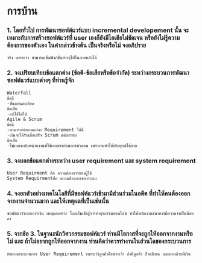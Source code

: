 # การบ้าน

### 1. โดยทั่วไป การพัฒนาซอฟต์แวร์แบบ incremental developement นั้น จะเหมาะกับการสร้างซอฟต์แวร์ที่ user เองก็ยังมีไอเดียไม่ชัดเจน หรือยังไม่รู้ความต้องการของตัวเอง  ในคำกล่าวข้างต้น เป็นจริงหรือไม่ จงอภิปราย
`จริง เพราะว่า สามารถเพิ่มฟังก์ชั่นต่างๆไปในภายหลังได้`
### 2. จงเปรียบเทียบข้อแตกต่าง (ข้อดี-ข้อเสียหรือข้อจำกัด) ระหว่างกระบวนการพัฒนาซอฟต์แวร์แบบต่างๆ ที่ท่านรู้จัก 
```
Waterfall
ข้อดี
-ขั้นตอนละเอียด
ข้อเสีย
-แก้ไข้ไม่ได้
Agile & Scrum
ข้อดี
-สามารถทำตามแต่ละ Requirement ได้ดี
-เงินจะได้รับเมื่อเสร็จ Scrum แต่ละรอบ
ข้อเสีย
-ไม่เหมาะกับหน่วยงานที่ใช้เอกสารก่อนการทำแอพ เพราะจะทำให้ประยุกต์ได้ยาก
```
### 3. จงบอกข้อแตกต่างระหว่าง user requirement และ system requirement
```
User Requirment คือ ความต้องการของผู้ใช้
System Requirmentคือ ความต้องการของระบบ
```
### 4. จงยกตัวอย่างเทคโนโลยีที่มีซอฟต์แวร์เข้ามามีส่วนร่วมในอดีต ที่ทำให้คนต้องออกจากงานจำนวนมาก และให้เหตุผลที่เป็นเช่นนั้น
`ซอฟต์แวร์ระบบการเงิน เหตุผลเพราะ โลกเริ่มเข้าสู่การทำธุรกรรมออนไลน์ ทำให้พนักงานธนาคารมีความจำเป็นน้อยลง`
### 5. จากข้อ 3. ในฐานะนักวิศวกรรมซอฟค์แวร์ ท่านมีโอกาสที่จะถูกให้ออกจากงานหรือไม่  และ    ถ้าไม่อยากถูกให้ออกจากงาน ท่านคิดว่าควรทำงานในส่วนใดของกระบวนการ  
`ทำตามกระบวนการ User Requirement เพราะว่าลูกค้าคือพระเจ้า ถ้ามีลูกค้า ก็จะมีงาน และตามด้วยมีเงิน`
